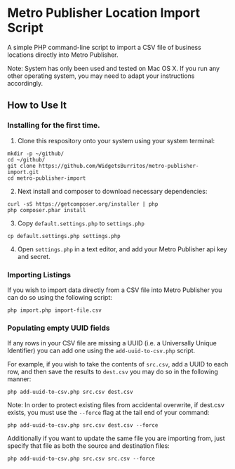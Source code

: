 # Metro Publisher Location Import Script

A simple PHP command-line script to import a CSV file of business locations directly into Metro Publisher.

Note: System has only been used and tested on Mac OS X. If you run any other operating system,
you may need to adapt your instructions accordingly.

## How to Use It

### Installing for the first time.

1. Clone this respository onto your system using your system terminal:

```
mkdir -p ~/github/
cd ~/github/
git clone https://github.com/WidgetsBurritos/metro-publisher-import.git
cd metro-publisher-import
```

2. Next install and composer to download necessary dependencies:

```
curl -sS https://getcomposer.org/installer | php
php composer.phar install
```

3. Copy `default.settings.php` to `settings.php`

```
cp default.settings.php settings.php
```

4. Open `settings.php` in a text editor, and add your Metro Publisher api key and secret.


### Importing Listings

If you wish to import data directly from a CSV file into Metro Publisher you can do so using the following script:

```
php import.php import-file.csv
```

### Populating empty UUID fields

If any rows in your CSV file are missing a UUID (i.e. a Universally Unique Identifier) you can add one using the
`add-uuid-to-csv.php` script.

For example, if you wish to take the contents of `src.csv`, add a UUID to each row, and then save the results to
`dest.csv` you may do so in the following manner:

```
php add-uuid-to-csv.php src.csv dest.csv
```

Note: In order to protect existing files from accidental overwrite, if dest.csv exists, you must use the `--force` flag
at the tail end of your command:

```
php add-uuid-to-csv.php src.csv dest.csv --force
```

Additionally if you want to update the same file you are importing from, just specify that file as both the source and
destination files:
```
php add-uuid-to-csv.php src.csv src.csv --force
```


